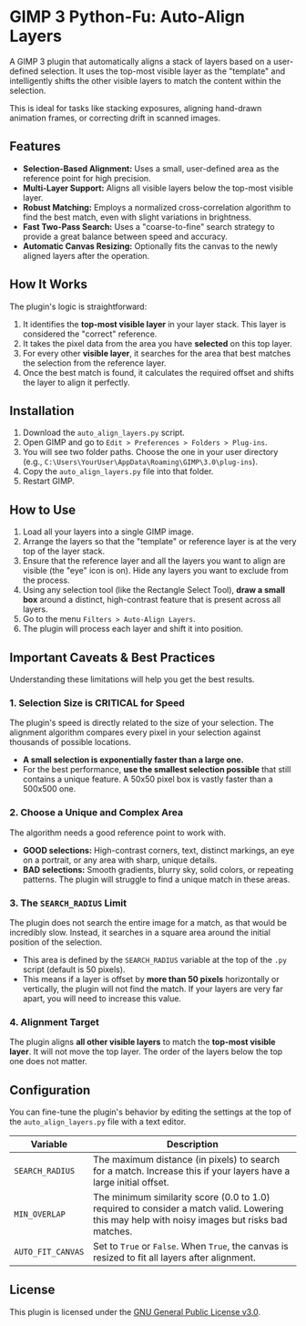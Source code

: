 # GIMP 3 Python-Fu: Auto-Align Layers

A GIMP 3 plugin that automatically aligns a stack of layers based on a user-defined selection. It uses the top-most visible layer as the "template" and intelligently shifts the other visible layers to match the content within the selection.

This is ideal for tasks like stacking exposures, aligning hand-drawn animation frames, or correcting drift in scanned images.

## Features

-   **Selection-Based Alignment:** Uses a small, user-defined area as the reference point for high precision.
-   **Multi-Layer Support:** Aligns all visible layers below the top-most visible layer.
-   **Robust Matching:** Employs a normalized cross-correlation algorithm to find the best match, even with slight variations in brightness.
-   **Fast Two-Pass Search:** Uses a "coarse-to-fine" search strategy to provide a great balance between speed and accuracy.
-   **Automatic Canvas Resizing:** Optionally fits the canvas to the newly aligned layers after the operation.

## How It Works

The plugin's logic is straightforward:
1.  It identifies the **top-most visible layer** in your layer stack. This layer is considered the "correct" reference.
2.  It takes the pixel data from the area you have **selected** on this top layer.
3.  For every other **visible layer**, it searches for the area that best matches the selection from the reference layer.
4.  Once the best match is found, it calculates the required offset and shifts the layer to align it perfectly.

## Installation

1.  Download the `auto_align_layers.py` script.
2.  Open GIMP and go to `Edit > Preferences > Folders > Plug-ins`.
3.  You will see two folder paths. Choose the one in your user directory (e.g., `C:\Users\YourUser\AppData\Roaming\GIMP\3.0\plug-ins`).
4.  Copy the `auto_align_layers.py` file into that folder.
5.  Restart GIMP.

## How to Use

1.  Load all your layers into a single GIMP image.
2.  Arrange the layers so that the "template" or reference layer is at the very top of the layer stack.
3.  Ensure that the reference layer and all the layers you want to align are visible (the "eye" icon is on). Hide any layers you want to exclude from the process.
4.  Using any selection tool (like the Rectangle Select Tool), **draw a small box** around a distinct, high-contrast feature that is present across all layers.
5.  Go to the menu `Filters > Auto-Align Layers`.
6.  The plugin will process each layer and shift it into position.

## Important Caveats & Best Practices

Understanding these limitations will help you get the best results.

### 1. Selection Size is CRITICAL for Speed
The plugin's speed is directly related to the size of your selection. The alignment algorithm compares every pixel in your selection against thousands of possible locations.

-   **A small selection is exponentially faster than a large one.**
-   For the best performance, **use the smallest selection possible** that still contains a unique feature. A 50x50 pixel box is vastly faster than a 500x500 one.

### 2. Choose a Unique and Complex Area
The algorithm needs a good reference point to work with.

-   **GOOD selections:** High-contrast corners, text, distinct markings, an eye on a portrait, or any area with sharp, unique details.
-   **BAD selections:** Smooth gradients, blurry sky, solid colors, or repeating patterns. The plugin will struggle to find a unique match in these areas.

### 3. The `SEARCH_RADIUS` Limit
The plugin does not search the entire image for a match, as that would be incredibly slow. Instead, it searches in a square area around the initial position of the selection.

-   This area is defined by the `SEARCH_RADIUS` variable at the top of the `.py` script (default is 50 pixels).
-   This means if a layer is offset by **more than 50 pixels** horizontally or vertically, the plugin will not find the match. If your layers are very far apart, you will need to increase this value.

### 4. Alignment Target
The plugin aligns **all other visible layers** to match the **top-most visible layer**. It will not move the top layer. The order of the layers below the top one does not matter.

## Configuration

You can fine-tune the plugin's behavior by editing the settings at the top of the `auto_align_layers.py` file with a text editor.

| Variable        | Description                                                                                                                              |
| --------------- | ---------------------------------------------------------------------------------------------------------------------------------------- |
| `SEARCH_RADIUS` | The maximum distance (in pixels) to search for a match. Increase this if your layers have a large initial offset.                        |
| `MIN_OVERLAP`   | The minimum similarity score (0.0 to 1.0) required to consider a match valid. Lowering this may help with noisy images but risks bad matches. |
| `AUTO_FIT_CANVAS` | Set to `True` or `False`. When `True`, the canvas is resized to fit all layers after alignment.                                          |

## License

This plugin is licensed under the [GNU General Public License v3.0](https://www.gnu.org/licenses/gpl-3.0.html).